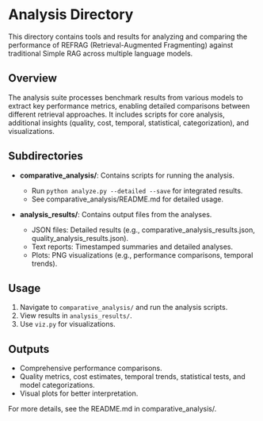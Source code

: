 # Analysis Directory

This directory contains tools and results for analyzing and comparing the performance of REFRAG (Retrieval-Augmented Fragmenting) against traditional Simple RAG across multiple language models.

## Overview

The analysis suite processes benchmark results from various models to extract key performance metrics, enabling detailed comparisons between different retrieval approaches. It includes scripts for core analysis, additional insights (quality, cost, temporal, statistical, categorization), and visualizations.

## Subdirectories

- **comparative_analysis/**: Contains scripts for running the analysis.
  - Run `python analyze.py --detailed --save` for integrated results.
  - See comparative_analysis/README.md for detailed usage.

- **analysis_results/**: Contains output files from the analyses.
  - JSON files: Detailed results (e.g., comparative_analysis_results.json, quality_analysis_results.json).
  - Text reports: Timestamped summaries and detailed analyses.
  - Plots: PNG visualizations (e.g., performance comparisons, temporal trends).

## Usage

1. Navigate to `comparative_analysis/` and run the analysis scripts.
2. View results in `analysis_results/`.
3. Use `viz.py` for visualizations.

## Outputs

- Comprehensive performance comparisons.
- Quality metrics, cost estimates, temporal trends, statistical tests, and model categorizations.
- Visual plots for better interpretation.

For more details, see the README.md in comparative_analysis/.